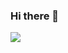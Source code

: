 ### Hi there 👋
<img src=“https://raw.githubusercontent.com/VEKAfuture/.github/main/vekafuture-huge.svg“ />
